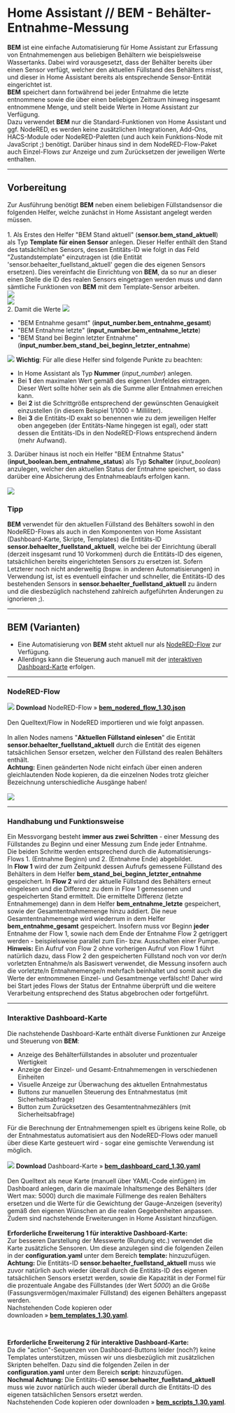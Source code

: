 <h1>Home Assistant // BEM - Behälter-Entnahme-Messung</h1>

<b>BEM</b> ist eine einfache Automatisierung für Home Assistant zur Erfassung von Entnahmemengen aus beliebigen Behältern wie beispielsweise Wassertanks. Dabei wird vorausgesetzt, dass der Behälter bereits über einen Sensor verfügt, welcher den aktuellen Füllstand des Behälters misst, und dieser in Home Assistant bereits als entsprechende Sensor-Entität eingerichtet ist.<br />
<b>BEM</b> speichert dann fortwährend bei jeder Entnahme die letzte entnommene sowie die über einen beliebigen Zeitraum hinweg insgesamt entnommene Menge, und stellt beide Werte in Home Assistant zur Verfügung.<br />
Dazu verwendet <b>BEM</b> nur die Standard-Funktionen von Home Assistant und ggf. NodeRED, es werden keine zusätzlichen Integrationen, Add-Ons, HACS-Module oder NodeRED-Paletten (und auch kein Funktions-Node mit JavaScript ;) benötigt. Darüber hinaus sind in dem NodeRED-Flow-Paket auch Einzel-Flows zur Anzeige und zum Zurücksetzen der jeweiligen Werte enthalten.
<hr>
<h2>Vorbereitung</h2>
Zur Ausführung benötigt <b>BEM</b> neben einem beliebigen Füllstandsensor die folgenden Helfer, welche zunächst in Home Assistant angelegt werden müssen.<br /><br />
1. Als Erstes den Helfer "BEM Stand aktuell" (<b>sensor.bem_stand_aktuell</b>) als Typ <b>Template für einen Sensor</b> anlegen. Dieser Helfer enthält den Stand des tatsächlichen Sensors, dessen Entitäts-ID wie folgt in das Feld "Zustandstemplate" einzutragen ist (die Entität 'sensor.behaelter_fuellstand_aktuell' gegen die des eigenen Sensors ersetzen). Dies vereinfacht die Einrichtung von <b>BEM</b>, da so nur an dieser einen Stelle die ID des realen Sensors eingetragen werden muss und dann sämtliche Funktionen von <b>BEM</b> mit dem Template-Sensor arbeiten.<br />
<img src="./img/bem_img_helper_1.png"><br />
<img src="./img/bem_img_helper_stand_aktuell.png"><br />
2. Damit die Werte
<img src="./img/bem_img_helper_2.png">
<ul>
<li> "BEM Entnahme gesamt" (<b>input_number.bem_entnahme_gesamt</b>)</li>
<li> "BEM Entnahme letzte" (<b>input_number.bem_entnahme_letzte</b>)</li>
<li> "BEM Stand bei Beginn letzter Entnahme" (<b>input_number.bem_stand_bei_beginn_letzter_entnahme</b>)</li>
</ul>
<img src="./img/bem_img_helper_entnahme_gesamt.png">
<b>Wichtig</b>: Für alle diese Helfer sind folgende Punkte zu beachten:<br />
<ul>
<li>In Home Assistant als Typ <b>Nummer</b> (<i>input_number</i>) anlegen.</li>
<li>Bei <b>1</b> den maximalen Wert gemäß des eigenen Umfeldes eintragen. Dieser Wert sollte höher sein als die Summe aller Entnahmen erreichen kann.</li>
<li>Bei <b>2</b> ist die Schrittgröße entsprechend der gewünschten Genauigkeit einzustellen (in diesem Beispiel 1/1000 = Milliliter).</li>
<li>Bei <b>3</b> die Entitäts-ID exakt so benennen wie zu dem jeweiligen Helfer oben angegeben (der Entitäts-Name hingegen ist egal), oder statt dessen die Entitäts-IDs in den NodeRED-Flows entsprechend ändern (mehr Aufwand).</li>
</ul>
3. Darüber hinaus ist noch ein Helfer "BEM Entnahme Status" (<b>input_boolean.bem_entnahme_status</b>) als Typ <b>Schalter</b> (<i>input_boolean</i>) anzulegen, welcher den aktuellen Status der Entnahme speichert, so dass darüber eine Absicherung des Entnahmeablaufs erfolgen kann.<br /><br />
<img src="./img/bem_img_helper_3.png">

<h3>Tipp</h3>
<b>BEM</b> verwendet für den aktuellen Füllstand des Behälters sowohl in den NodeRED-Flows als auch in den Komponenten von Home Assistant (Dashboard-Karte, Skripte, Templates) die Entitäts-ID <b>sensor.behaelter_fuellstand_aktuell</b>, welche bei der Einrichtung überall (derzeit insgesamt rund 10 Vorkommen) durch die Entitäts-ID des eigenen, tatsächlichen bereits eingerichteten Sensors zu ersetzen ist. Sofern Letzterer noch nicht anderweitig (bspw. in anderen Automatisierungen) in Verwendung ist, ist es eventuell einfacher und schneller, die Entitäts-ID des bestehenden Sensors in <b>sensor.behaelter_fuellstand_aktuell</b> zu ändern und die diesbezüglich nachstehend zahlreich aufgeführten Änderungen zu ignorieren ;).

<hr>
<h2>BEM (Varianten)</h2><ul>
<li>Eine Automatisierung von <b>BEM</b> steht aktuell nur als <a href="#nodered_flow">NodeRED-Flow</a> zur Verfügung.</li>
<li>Allerdings kann die Steuerung auch manuell mit der <a href="#dashboard_card">interaktiven Dashboard-Karte</a> erfolgen.</li>
</ul>

<a id="nodered_flow"></a>
<hr>
<h3>NodeRED-Flow</h3>
<img src="./img/bem_img_nodered_flow.png">
<b>Download</b> NodeRED-Flow&nbsp;&raquo;&nbsp;<a href="https://github.com/migacode/home-assistant/blob/main/bem/code/bem_nodered_flow_1.30.json"><strong>bem_nodered_flow_1.30.json</strong></a><br />
<br />
Den Quelltext/Flow in NodeRED importieren und wie folgt anpassen.<br />
<br />
In allen Nodes namens "<b>Aktuellen Füllstand einlesen</b>" die Entität <b>sensor.behaelter_fuellstand_aktuell</b> durch die Entität des eigenen tatsächlichen Sensor ersetzen, welcher den Füllstand des realen Behälters enthält.<br />
<b>Achtung:</b> Einen geänderten Node nicht einfach über einen anderen gleichlautenden Node kopieren, da die einzelnen Nodes trotz gleicher Bezeichnung unterschiedliche Ausgänge haben!<br /><br />
<img src="./img/bem_img_change_nodes.png">

<hr>
<h3>Handhabung und Funktionsweise</h3>
Ein Messvorgang besteht <b>immer aus zwei Schritten</b> - einer Messung des Füllstandes zu Beginn und einer Messung zum Ende jeder Entnahme.<br />
Die beiden Schritte werden entsprechend durch die Automatisierungs-Flows 1. (Entnahme Beginn) und 2. (Entnahme Ende) abgebildet.<br />
In <b>Flow 1</b> wird der zum Zeitpunkt dessen Aufrufs gemessene Füllstand des Behälters in dem Helfer <b>bem_stand_bei_beginn_letzter_entnahme</b> gespeichert.
In <b>Flow 2</b> wird der aktuelle Füllstand des Behälters erneut eingelesen und die Differenz zu dem in Flow 1 gemessenen und gespeicherten Stand ermittelt. Die ermittelte Differenz (letzte Entnahmemenge) dann in dem Helfer <b>bem_entnahme_letzte</b> gespeichert, sowie der Gesamtentnahmemenge hinzu addiert. Die neue Gesamtentnahmemenge wird wiederrum in dem Helfer <b>bem_entnahme_gesamt</b> gespeichert. Insofern muss vor Beginn <b>jeder</b> Entnahme der Flow 1, sowie nach dem Ende der Entnahme Flow 2 getriggert werden - beispielsweise parallel zum Ein- bzw. Ausschalten einer Pumpe.<br />
<b>Hinweis:</b> Ein Aufruf von Flow 2 ohne vorherigen Aufruf von Flow 1 führt natürlich dazu, dass Flow 2 den gespeicherten Füllstand noch von vor der/n vorletzten Entnahme/n als Basiswert verwendet, die Messung insofern auch die vorletzte/n Entnahmemenge/n mehrfach beinhaltet und somit auch die Werte der entnommenen Einzel- und Gesamtmenge verfälscht! Daher wird bei Start jedes Flows der Status der Entnahme überprüft und die weitere Verarbeitung entsprechend des Status abgebrochen oder fortgeführt.<br />

<a id="dashboard_card"></a>
<hr>
<h3>Interaktive Dashboard-Karte</h3>
Die nachstehende Dashboard-Karte enthält diverse Funktionen zur Anzeige und Steuerung von <b>BEM</b>:
<ul>
<li>Anzeige des Behälterfüllstandes in absoluter und prozentualer Wertigkeit</li>
<li>Anzeige der Einzel- und Gesamt-Entnahmemengen in verschiedenen Einheiten</li>
<li>Visuelle Anzeige zur Überwachung des aktuellen Entnahmestatus</li>
<li>Buttons zur manuellen Steuerung des Entnahmestatus (mit Sicherheitsabfrage)</li>
<li>Button zum Zurücksetzen des Gesamtentnahmezählers (mit Sicherheitsabfrage)</li>
</ul>
Für die Berechnung der Entnahmemengen spielt es übrigens keine Rolle, ob der Entnahmestatus automatisiert aus den NodeRED-Flows oder manuell über diese Karte gesteuert wird - sogar eine gemischte Verwendung ist möglich.<br /><br />
<img src="./img/bem_img_card.png">
<b>Download</b> Dashboard-Karte&nbsp;&raquo;&nbsp;<a href="https://github.com/migacode/home-assistant/blob/main/bem/code/bem_dashboard_card_1.30.yaml"><strong>bem_dashboard_card_1.30.yaml</strong></a><br />
<br />
Den Quelltext als neue Karte (manuell über YAML-Code einfügen) im Dashboard anlegen, darin die maximale Inhaltsmenge des Behälters (der Wert max: 5000) durch die maximale Füllmenge des realen Behälters ersetzen und die Werte für die Gewichtung der Gauge-Anzeigen (severity) gemäß den eigenen Wünschen an die realen Gegebenheiten anpassen.<br />
Zudem sind nachstehende Erweiterungen in Home Assistant hinzufügen.<br />
<br />
<b>Erforderliche Erweiterung 1 für interaktive Dashboard-Karte:</b><br />
Zur besseren Darstellung der Messwerte (Rundung etc.) verwendet die Karte zusätzliche Sensoren. Um diese anzulegen sind die folgenden Zeilen in der <b>configuration.yaml</b> unter dem Bereich <b>template:</b> hinzuzufügen.<br />
<b>Achtung:</b> Die Entitäts-ID <b>sensor.behaelter_fuellstand_aktuell</b> muss wie zuvor natürlich auch wieder überall durch die Entitäts-ID des eigenen tatsächlichen Sensors ersetzt werden, sowie die Kapazität in der Formel für die prozentuale Angabe des Füllstandes (der Wert <i>5000</i>) an die Größe (Fassungsvermögen/maximaler Füllstand) des eigenen Behälters angepasst werden.<br />
Nachstehenden Code kopieren oder downloaden&nbsp;&raquo;&nbsp;<a href="https://github.com/migacode/home-assistant/blob/main/bem/code/bem_templates_1.30.yaml"><strong>bem_templates_1.30.yaml</strong></a>.<br />

```yaml
```

<br />
<b>Erforderliche Erweiterung 2 für interaktive Dashboard-Karte:</b><br />
Da die "action"-Sequenzen von Dashboard-Buttons leider (noch?) keine Templates unterstützen, müssen wir uns diesbezüglich mit zusätzlichen Skripten behelfen. Dazu sind die folgenden Zeilen in der <b>configuration.yaml</b> unter dem Bereich <b>script:</b> hinzuzufügen.<br />
<b>Nochmal Achtung:</b> Die Entitäts-ID <b>sensor.behaelter_fuellstand_aktuell</b> muss wie zuvor natürlich auch wieder überall durch die Entitäts-ID des eigenen tatsächlichen Sensors ersetzt werden.<br />
Nachstehenden Code kopieren oder downloaden&nbsp;&raquo;&nbsp;<a href="https://github.com/migacode/home-assistant/blob/main/bem/code/bem_scripts_1.30.yaml"><strong>bem_scripts_1.30.yaml</strong></a>.<br />

```yaml
```

<br />

